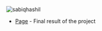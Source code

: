 <p align="left"> <img src="https://visitor-badge.laobi.icu/badge?page_id=sabiqhashil.budgeting_app.ReactJS" alt="sabiqhashil" /> </p>

- [Page](https://home-budget-web-app-react-js.vercel.app/) - Final result of the project



